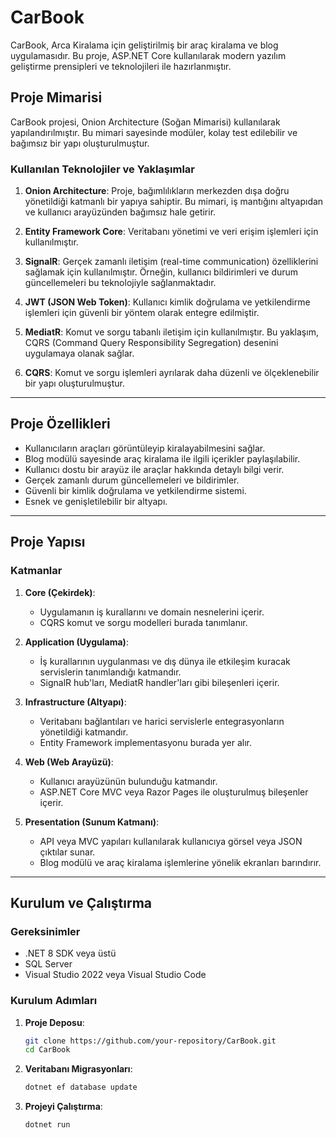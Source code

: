 # CarBook

CarBook, Arca Kiralama için geliştirilmiş bir araç kiralama ve blog uygulamasıdır. Bu proje, ASP.NET Core kullanılarak modern yazılım geliştirme prensipleri ve teknolojileri ile hazırlanmıştır.

## Proje Mimarisi
CarBook projesi, Onion Architecture (Soğan Mimarisi) kullanılarak yapılandırılmıştır. Bu mimari sayesinde modüler, kolay test edilebilir ve bağımsız bir yapı oluşturulmuştur. 

### Kullanılan Teknolojiler ve Yaklaşımlar

1. **Onion Architecture**: Proje, bağımlılıkların merkezden dışa doğru yönetildiği katmanlı bir yapıya sahiptir. Bu mimari, iş mantığını altyapıdan ve kullanıcı arayüzünden bağımsız hale getirir.

2. **Entity Framework Core**: Veritabanı yönetimi ve veri erişim işlemleri için kullanılmıştır.

3. **SignalR**: Gerçek zamanlı iletişim (real-time communication) özelliklerini sağlamak için kullanılmıştır. Örneğin, kullanıcı bildirimleri ve durum güncellemeleri bu teknolojiyle sağlanmaktadır.

4. **JWT (JSON Web Token)**: Kullanıcı kimlik doğrulama ve yetkilendirme işlemleri için güvenli bir yöntem olarak entegre edilmiştir.

5. **MediatR**: Komut ve sorgu tabanlı iletişim için kullanılmıştır. Bu yaklaşım, CQRS (Command Query Responsibility Segregation) desenini uygulamaya olanak sağlar.

6. **CQRS**: Komut ve sorgu işlemleri ayrılarak daha düzenli ve ölçeklenebilir bir yapı oluşturulmuştur.

---

## Proje Özellikleri

- Kullanıcıların araçları görüntüleyip kiralayabilmesini sağlar.
- Blog modülü sayesinde araç kiralama ile ilgili içerikler paylaşılabilir.
- Kullanıcı dostu bir arayüz ile araçlar hakkında detaylı bilgi verir.
- Gerçek zamanlı durum güncellemeleri ve bildirimler.
- Güvenli bir kimlik doğrulama ve yetkilendirme sistemi.
- Esnek ve genişletilebilir bir altyapı.

---

## Proje Yapısı

### Katmanlar

1. **Core (Çekirdek)**:
   - Uygulamanın iş kurallarını ve domain nesnelerini içerir.
   - CQRS komut ve sorgu modelleri burada tanımlanır.

2. **Application (Uygulama)**:
   - İş kurallarının uygulanması ve dış dünya ile etkileşim kuracak servislerin tanımlandığı katmandır.
   - SignalR hub'ları, MediatR handler'ları gibi bileşenleri içerir.

3. **Infrastructure (Altyapı)**:
   - Veritabanı bağlantıları ve harici servislerle entegrasyonların yönetildiği katmandır.
   - Entity Framework implementasyonu burada yer alır.

4. **Web (Web Arayüzü)**:
   - Kullanıcı arayüzünün bulunduğu katmandır.
   - ASP.NET Core MVC veya Razor Pages ile oluşturulmuş bileşenler içerir.

5. **Presentation (Sunum Katmanı)**:
   - API veya MVC yapıları kullanılarak kullanıcıya görsel veya JSON çıktılar sunar.
   - Blog modülü ve araç kiralama işlemlerine yönelik ekranları barındırır.

---

## Kurulum ve Çalıştırma

### Gereksinimler
- .NET 8 SDK veya üstü
- SQL Server
- Visual Studio 2022 veya Visual Studio Code

### Kurulum Adımları

1. **Proje Deposu**:
   ```bash
   git clone https://github.com/your-repository/CarBook.git
   cd CarBook
   ```

2. **Veritabanı Migrasyonları**:
   ```bash
   dotnet ef database update
   ```

3. **Projeyi Çalıştırma**:
   ```bash
   dotnet run
   ```


